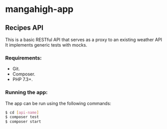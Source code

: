 # mangahigh-app


## Recipes API
This is a basic RESTful API that serves as a proxy to an existing weather API
It implements generic tests with mocks.

### Requirements:

- Git.
- Composer.
- PHP 7.3+.

### Running the app:

The app can be run using the following commands:

```bash
$ cd [api-name]
$ composer test
$ composer start
```
